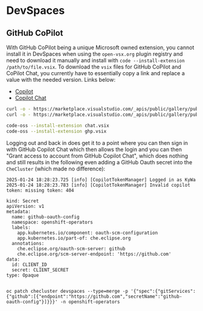 # DevSpaces

## GitHub CoPilot
With GitHub CoPilot being a unique Microsoft owned extension, you cannot install it in DevSpaces when using the `open-vsx.org` plugin registry and need to download it manually and install with `code --install-extension /path/to/file.vsix`. To download the `vsix` files for GitHub CoPilot and CoPilot Chat, you currently have to essentially copy a link and replace a value with the needed version. Links below:

* [Copilot](https://marketplace.visualstudio.com/_apis/public/gallery/publishers/GitHub/vsextensions/copilot/1.221.1043/vspackage)
* [Copilot Chat](https://marketplace.visualstudio.com/_apis/public/gallery/publishers/GitHub/vsextensions/copilot-chat/0.19.2024080501/vspackage)

```sh
curl -o - https://marketplace.visualstudio.com/_apis/public/gallery/publishers/GitHub/vsextensions/copilot-chat/0.19.2024080501/vspackage | gunzip > chat.vsix
curl -o - https://marketplace.visualstudio.com/_apis/public/gallery/publishers/GitHub/vsextensions/copilot/1.221.1043/vspackage | gunzip > ghp.vsix

code-oss --install-extension chat.vsix
code-oss --install-extension ghp.vsix
```

Logging out and back in does get it to a point where you can then sign in with GitHub Copilot Chat which then allows the login and you can then "Grant access to account from GitHub Copilot Chat", which does nothing and still results in the following even adding a GitHub Oauth secret into the `CheCluster` (which made no difference):

```
2025-01-24 18:28:23.725 [info] [CopilotTokenManager] Logged in as KyWa
2025-01-24 18:28:23.783 [info] [CopilotTokenManager] Invalid copilot token: missing token: 404 

kind: Secret
apiVersion: v1
metadata:
  name: github-oauth-config
  namespace: openshift-operators
  labels:
    app.kubernetes.io/component: oauth-scm-configuration
    app.kubernetes.io/part-of: che.eclipse.org
  annotations:
    che.eclipse.org/oauth-scm-server: github
    che.eclipse.org/scm-server-endpoint: 'https://github.com'
data:
  id: CLIENT_ID
  secret: CLIENT_SECRET
type: Opaque


oc patch checluster devspaces --type=merge -p '{"spec":{"gitServices":{"github":[{"endpoint":"https://github.com","secretName":"github-oauth-config"}]}}}' -n openshift-operators
```
